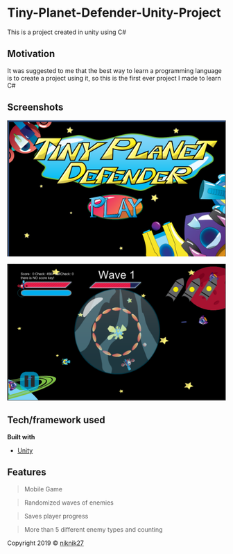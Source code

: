 # Tiny-Planet-Defender-Unity-Project
This is a project created in unity using C#

## Motivation
  It was suggested to me that the best way to learn a programming language is to create a project using it,
  so this is the first ever project I made to learn C# 

## Screenshots
![Image](images/GameScreenshots/gameScreenshot1.png?raw=true "Screenshot 1")

![Image](images/GameScreenshots/gameScreenshot2.png?raw=true "Screenshot 2")

## Tech/framework used
<b>Built with</b>
- [Unity](https://unity.com/)

## Features
  > Mobile Game
  
  > Randomized waves of enemies
  
  > Saves player progress
  
  > More than 5 different enemy types and counting



Copyright 2019 © [niknik27](https://github.com/niknik27)
